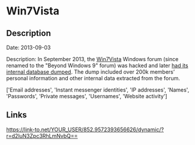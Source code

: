# Win7Vista

## Description

Date: 2013-09-03

Description:
In September 2013, the <a href="http://www.win7vista.com" target="_blank" rel="noopener">Win7Vista</a> Windows forum (since renamed to the "Beyond Windows 9" forum) was hacked and later <a href="http://leak.sx/thread-186933" target="_blank" rel="noopener">had its internal database dumped</a>. The dump included over 200k members’ personal information and other internal data extracted from the forum.


['Email addresses', 'Instant messenger identities', 'IP addresses', 'Names', 'Passwords', 'Private messages', 'Usernames', 'Website activity']

## Links

https://link-to.net/YOUR_USER/852.9572393656626/dynamic/?r=d2luN3Zpc3RhLmNvbQ==